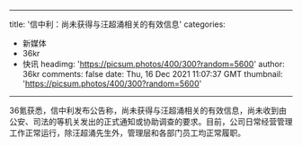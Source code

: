 
---
title: '信中利：尚未获得与汪超涌相关的有效信息'
categories: 
 - 新媒体
 - 36kr
 - 快讯
headimg: 'https://picsum.photos/400/300?random=5600'
author: 36kr
comments: false
date: Thu, 16 Dec 2021 11:07:37 GMT
thumbnail: 'https://picsum.photos/400/300?random=5600'
---

<div>   
36氪获悉，信中利发布公告称，尚未获得与汪超涌相关的有效信息，尚未收到由公安、司法的等机关发出的正式通知或协助调查的要求。目前，公司日常经营管理工作正常运行，除汪超涌先生外，管理层和各部门员工均正常履职。  
</div>
            